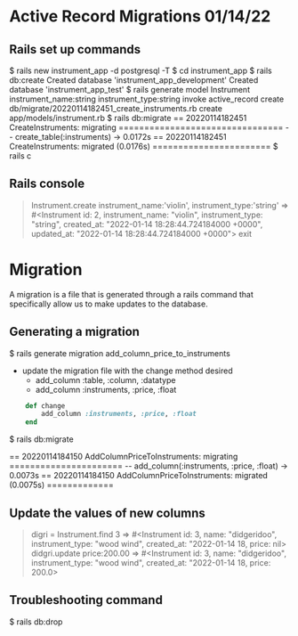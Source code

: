 # Active Record Migrations 01/14/22

## Rails set up commands
 $ rails new instrument_app -d postgresql -T
 $ cd instrument_app 
 $ rails db:create
    Created database 'instrument_app_development'
    Created database 'instrument_app_test'
 $ rails generate model Instrument instrument_name:string instrument_type:string
     invoke  active_record
      create    db/migrate/20220114182451_create_instruments.rb
      create    app/models/instrument.rb
 $ rails db:migrate
    == 20220114182451 CreateInstruments: migrating ================================
    -- create_table(:instruments)
    -> 0.0172s
    == 20220114182451 CreateInstruments: migrated (0.0176s) =======================
 $ rails c 

## Rails console
> Instrument.create instrument_name:'violin', instrument_type:'string'
    => #<Instrument id: 2, instrument_name: "violin", instrument_type: "string", created_at: "2022-01-14 18:28:44.724184000 +0000", updated_at: "2022-01-14 18:28:44.724184000 +0000"> 
> exit

# Migration 
A migration is a file that is generated through a rails command that specifically allow us to make updates to the database.

## Generating a migration
 $ rails generate migration add_column_price_to_instruments

- update the migration file with the change method desired
    - add_column :table, :column, :datatype
    - add_column :instruments, :price, :float

```ruby
    def change
        add_column :instruments, :price, :float
    end
```


 $ rails db:migrate

== 20220114184150 AddColumnPriceToInstruments: migrating ======================
-- add_column(:instruments, :price, :float)
-> 0.0073s
== 20220114184150 AddColumnPriceToInstruments: migrated (0.0075s) ============= 
 
 

## Update the values of new columns

> digri = Instrument.find 3
    => #<Instrument id: 3, name: "didgeridoo", instrument_type: "wood wind", created_at: "2022-01-14 18, price: nil>  
> didgri.update price:200.00
     => #<Instrument id: 3, name: "didgeridoo", instrument_type: "wood wind", created_at: "2022-01-14 18, price: 200.0>  


## Troubleshooting command
 $ rails db:drop
